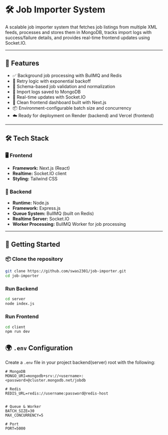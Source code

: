 # 🛠️ Job Importer System

A scalable job importer system that fetches job listings from multiple XML feeds, processes and stores them in MongoDB, tracks import logs with success/failure details, and provides real-time frontend updates using Socket.IO.

---

## 🚀 Features

- ✅ Background job processing with BullMQ and Redis
- 🔁 Retry logic with exponential backoff
- 🧪 Schema-based job validation and normalization
- 📝 Import logs saved to MongoDB
- 📡 Real-time updates with Socket.IO
- 🧠 Clean frontend dashboard built with Next.js
- 📦 Environment-configurable batch size and concurrency
- ☁️ Ready for deployment on Render (backend) and Vercel (frontend)

---

## 🛠️ Tech Stack

### 🖥️ Frontend
- **Framework:** Next.js (React)
- **Realtime:** Socket.IO client
- **Styling:** Tailwind CSS

### 🧠 Backend
- **Runtime:** Node.js
- **Framework:** Express.js
- **Queue System:** BullMQ (built on Redis)
- **Realtime Server:** Socket.IO
- **Worker Processing:** BullMQ Worker for job processing


---
## 🚀 Getting Started

### 📦 Clone the repository

```bash
git clone https://github.com/swas2301/job-importer.git
cd job-importer
```
### Run Backend

```bash
cd server
node index.js
```
### Run Frontend

```bash
cd client
npm run dev
```
## 🌍 `.env` Configuration

Create a `.env` file in your project backend(server) root with the following:

```env
# MongoDB
MONGO_URI=mongodb+srv://<username>:<password>@cluster.mongodb.net/jobdb

# Redis
REDIS_URL=redis://username:password@redis-host


# Queue & Worker
BATCH_SIZE=30
MAX_CONCURRENCY=5

# Port
PORT=5000

